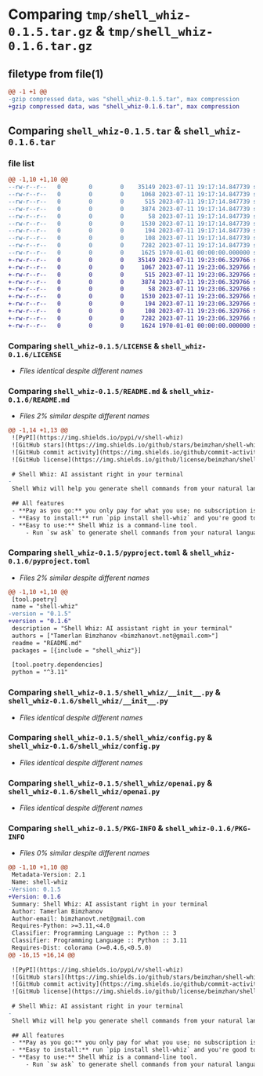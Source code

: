 # Comparing `tmp/shell_whiz-0.1.5.tar.gz` & `tmp/shell_whiz-0.1.6.tar.gz`

## filetype from file(1)

```diff
@@ -1 +1 @@
-gzip compressed data, was "shell_whiz-0.1.5.tar", max compression
+gzip compressed data, was "shell_whiz-0.1.6.tar", max compression
```

## Comparing `shell_whiz-0.1.5.tar` & `shell_whiz-0.1.6.tar`

### file list

```diff
@@ -1,10 +1,10 @@
--rw-r--r--   0        0        0    35149 2023-07-11 19:17:14.847739 shell_whiz-0.1.5/LICENSE
--rw-r--r--   0        0        0     1068 2023-07-11 19:17:14.847739 shell_whiz-0.1.5/README.md
--rw-r--r--   0        0        0      515 2023-07-11 19:17:14.847739 shell_whiz-0.1.5/pyproject.toml
--rw-r--r--   0        0        0     3874 2023-07-11 19:17:14.847739 shell_whiz-0.1.5/shell_whiz/__init__.py
--rw-r--r--   0        0        0       58 2023-07-11 19:17:14.847739 shell_whiz-0.1.5/shell_whiz/__main__.py
--rw-r--r--   0        0        0     1530 2023-07-11 19:17:14.847739 shell_whiz-0.1.5/shell_whiz/config.py
--rw-r--r--   0        0        0      194 2023-07-11 19:17:14.847739 shell_whiz-0.1.5/shell_whiz/constants.py
--rw-r--r--   0        0        0      108 2023-07-11 19:17:14.847739 shell_whiz-0.1.5/shell_whiz/exceptions.py
--rw-r--r--   0        0        0     7282 2023-07-11 19:17:14.847739 shell_whiz-0.1.5/shell_whiz/openai.py
--rw-r--r--   0        0        0     1625 1970-01-01 00:00:00.000000 shell_whiz-0.1.5/PKG-INFO
+-rw-r--r--   0        0        0    35149 2023-07-11 19:23:06.329766 shell_whiz-0.1.6/LICENSE
+-rw-r--r--   0        0        0     1067 2023-07-11 19:23:06.329766 shell_whiz-0.1.6/README.md
+-rw-r--r--   0        0        0      515 2023-07-11 19:23:06.329766 shell_whiz-0.1.6/pyproject.toml
+-rw-r--r--   0        0        0     3874 2023-07-11 19:23:06.329766 shell_whiz-0.1.6/shell_whiz/__init__.py
+-rw-r--r--   0        0        0       58 2023-07-11 19:23:06.329766 shell_whiz-0.1.6/shell_whiz/__main__.py
+-rw-r--r--   0        0        0     1530 2023-07-11 19:23:06.329766 shell_whiz-0.1.6/shell_whiz/config.py
+-rw-r--r--   0        0        0      194 2023-07-11 19:23:06.329766 shell_whiz-0.1.6/shell_whiz/constants.py
+-rw-r--r--   0        0        0      108 2023-07-11 19:23:06.329766 shell_whiz-0.1.6/shell_whiz/exceptions.py
+-rw-r--r--   0        0        0     7282 2023-07-11 19:23:06.329766 shell_whiz-0.1.6/shell_whiz/openai.py
+-rw-r--r--   0        0        0     1624 1970-01-01 00:00:00.000000 shell_whiz-0.1.6/PKG-INFO
```

### Comparing `shell_whiz-0.1.5/LICENSE` & `shell_whiz-0.1.6/LICENSE`

 * *Files identical despite different names*

### Comparing `shell_whiz-0.1.5/README.md` & `shell_whiz-0.1.6/README.md`

 * *Files 2% similar despite different names*

```diff
@@ -1,14 +1,13 @@
 ![PyPI](https://img.shields.io/pypi/v/shell-whiz)
 ![GitHub stars](https://img.shields.io/github/stars/beimzhan/shell-whiz)
 ![GitHub commit activity](https://img.shields.io/github/commit-activity/m/beimzhan/shell-whiz)
 ![GitHub license](https://img.shields.io/github/license/beimzhan/shell-whiz)
 
 # Shell Whiz: AI assistant right in your terminal
-
 Shell Whiz will help you generate shell commands from your natural language queries. It is powered by OpenAI's `gpt-3.5-turbo` and is free to use.
 
 ## All features
 - **Pay as you go:** you only pay for what you use; no subscription is required. Just receive an API key from https://platform.openai.com/account/api-keys.
 - **Easy to install:** run `pip install shell-whiz` and you're good to go.
 - **Easy to use:** Shell Whiz is a command-line tool.
     - Run `sw ask` to generate shell commands from your natural language queries.
```

### Comparing `shell_whiz-0.1.5/pyproject.toml` & `shell_whiz-0.1.6/pyproject.toml`

 * *Files 2% similar despite different names*

```diff
@@ -1,10 +1,10 @@
 [tool.poetry]
 name = "shell-whiz"
-version = "0.1.5"
+version = "0.1.6"
 description = "Shell Whiz: AI assistant right in your terminal"
 authors = ["Tamerlan Bimzhanov <bimzhanovt.net@gmail.com>"]
 readme = "README.md"
 packages = [{include = "shell_whiz"}]
 
 [tool.poetry.dependencies]
 python = "^3.11"
```

### Comparing `shell_whiz-0.1.5/shell_whiz/__init__.py` & `shell_whiz-0.1.6/shell_whiz/__init__.py`

 * *Files identical despite different names*

### Comparing `shell_whiz-0.1.5/shell_whiz/config.py` & `shell_whiz-0.1.6/shell_whiz/config.py`

 * *Files identical despite different names*

### Comparing `shell_whiz-0.1.5/shell_whiz/openai.py` & `shell_whiz-0.1.6/shell_whiz/openai.py`

 * *Files identical despite different names*

### Comparing `shell_whiz-0.1.5/PKG-INFO` & `shell_whiz-0.1.6/PKG-INFO`

 * *Files 0% similar despite different names*

```diff
@@ -1,10 +1,10 @@
 Metadata-Version: 2.1
 Name: shell-whiz
-Version: 0.1.5
+Version: 0.1.6
 Summary: Shell Whiz: AI assistant right in your terminal
 Author: Tamerlan Bimzhanov
 Author-email: bimzhanovt.net@gmail.com
 Requires-Python: >=3.11,<4.0
 Classifier: Programming Language :: Python :: 3
 Classifier: Programming Language :: Python :: 3.11
 Requires-Dist: colorama (>=0.4.6,<0.5.0)
@@ -16,15 +16,14 @@
 
 ![PyPI](https://img.shields.io/pypi/v/shell-whiz)
 ![GitHub stars](https://img.shields.io/github/stars/beimzhan/shell-whiz)
 ![GitHub commit activity](https://img.shields.io/github/commit-activity/m/beimzhan/shell-whiz)
 ![GitHub license](https://img.shields.io/github/license/beimzhan/shell-whiz)
 
 # Shell Whiz: AI assistant right in your terminal
-
 Shell Whiz will help you generate shell commands from your natural language queries. It is powered by OpenAI's `gpt-3.5-turbo` and is free to use.
 
 ## All features
 - **Pay as you go:** you only pay for what you use; no subscription is required. Just receive an API key from https://platform.openai.com/account/api-keys.
 - **Easy to install:** run `pip install shell-whiz` and you're good to go.
 - **Easy to use:** Shell Whiz is a command-line tool.
     - Run `sw ask` to generate shell commands from your natural language queries.
```


